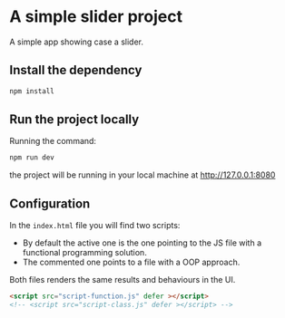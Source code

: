 # A simple slider project

A simple app showing case a slider.

## Install the dependency

```sh
npm install
```

## Run the project locally

Running the command:

```sh
npm run dev
```

the project will be running in your local machine at http://127.0.0.1:8080

## Configuration

In the `index.html` file you will find two scripts:

- By default the active one is the one pointing to the JS file with a functional programming solution.
- The commented one points to a file with a OOP approach.

Both files renders the same results and behaviours in the UI.

```html
<script src="script-function.js" defer ></script>
<!-- <script src="script-class.js" defer ></script> -->
```
